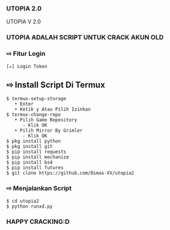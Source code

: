 ### UTOPIA 2.0
UTOPIA V 2.0

### UTOPIA ADALAH SCRIPT UNTUK CRACK AKUN OLD

### ⇨  Fitur Login
```  
[✯] Login Token  
```
## ⇨  Install Script Di Termux
```
$ termux-setup-storage  
   • Enter  
   • Ketik y Atau Pilih Izinkan  
$ termux-change-repo
   • Pilih Game Repository
      - Klik OK
   • Pilih Mirror By Grimler
      - Klik OK
$ pkg install python
$ pkg install git
$ pip install requests
$ pip install mechanize
$ pip install bs4
$ pip install futures
$ git clone https://github.com/Dimas-XV/utopia2
```
### ⇨  Menjalankan Script
```
$ cd utopia2
$ python runxd.py
```
### HAPPY CRACKING:D
